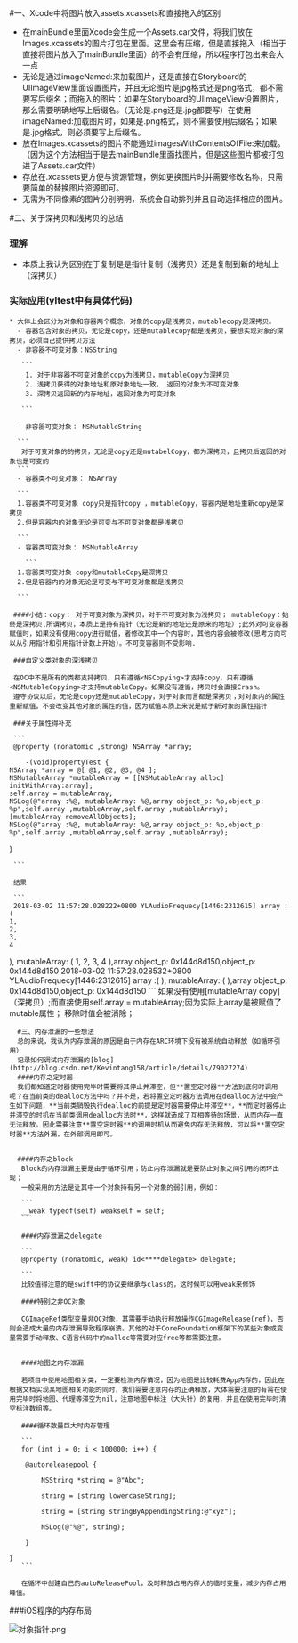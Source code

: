 #一、Xcode中将图片放入assets.xcassets和直接拖入的区别

 * 在mainBundle里面Xcode会生成一个Assets.car文件，将我们放在Images.xcassets的图片打包在里面。这里会有压缩，但是直接拖入（相当于直接将图片放入了mainBundle里面）的不会有压缩，所以程序打包出来会大一点
 * 无论是通过imageNamed:来加载图片，还是直接在Storyboard的UIImageView里面设置图片，并且无论图片是jpg格式还是png格式，都不需要写后缀名；而拖入的图片：如果在Storyboard的UIImageView设置图片，那么需要明确地写上后缀名。（无论是.png还是.jpg都要写）在使用imageNamed:加载图片时，如果是.png格式，则不需要使用后缀名；如果是.jpg格式，则必须要写上后缀名。
 * 放在Images.xcassets的图片不能通过imagesWithContentsOfFile:来加载。（因为这个方法相当于是去mainBundle里面找图片，但是这些图片都被打包进了Assets.car文件）
 * 存放在.xcassets更方便与资源管理，例如更换图片时并需要修改名称，只需要简单的替换图片资源即可。
 * 无需为不同像素的图片分别明明，系统会自动排列并且自动选择相应的图片。

 #二、关于深拷贝和浅拷贝的总结
 
  ### 理解
   * 本质上我认为区别在于复制是是指针复制（浅拷贝）还是复制到新的地址上（深拷贝）

  ### 实际应用(yltest中有具体代码)
  
  	* 大体上会区分为对象和容器两个概念，对象的copy是浅拷贝，mutablecopy是深拷贝。
  	  - 容器包含对象的拷贝，无论是copy，还是mutablecopy都是浅拷贝，要想实现对象的深拷贝，必须自己提供拷贝方法
  	  - 非容器不可变对象：NSString
  	  
  	   ```
  	    1. 对于非容器不可变对象的copy为浅拷贝，mutableCopy为深拷贝
  	    2. 浅拷贝获得的对象地址和原对象地址一致， 返回的对象为不可变对象
        3. 深拷贝返回新的内存地址，返回对象为可变对象
        
  	   ```
  	   
  	  - 非容器可变对象： NSMutableString
  	  
  	  ```
  	   对于可变对象的的拷贝，无论是copy还是mutabelCopy，都为深拷贝，且拷贝后返回的对象也是可变的
  	  ```
  	  - 容器类不可变对象： NSArray

  	  ```
  	  1.容器类不可变对象 copy只是指针copy ，mutableCopy，容器内是地址重新copy是深拷贝
  	  2.但是容器内的对象无论是可变与不可变对象都是浅拷贝
  	     
  	  ```
  	  - 容器类可变对象： NSMutableArray

		```
  	  1.容器类可变对象 copy和mutableCopy是深拷贝
  	  2.但是容器内的对象无论是可变与不可变对象都是浅拷贝
  	     
  	  ```
  	  
  	 ####小结：copy： 对于可变对象为深拷贝，对于不可变对象为浅拷贝； mutableCopy：始终是深拷贝,所谓拷贝，本质上是持有指针（无论是新的地址还是原来的地址）;此外对可变容器赋值时，如果没有使用copy进行赋值，者修改其中一个内容时，其他内容会被修改(思考方向可以从引用指针和引用指针计数上开始)。不可变容器则不受影响.
  	 
  	 ###自定义类对象的深浅拷贝
  	 
  	 在OC中不是所有的类都支持拷贝，只有遵循<NSCopying>才支持copy，只有遵循<NSMutableCopying>才支持mutableCopy。如果没有遵循，拷贝时会直接Crash。
  	 遵守协议以后，无论是copy还是mutableCopy，对于对象而言都是深拷贝；对对象内的属性重新赋值，不会改变其他对象的属性的值，因为赋值本质上来说是赋予新对象的属性指针
  	 
  	 ###关于属性得补充
  	 
  	 ```
     @property (nonatomic ,strong) NSArray *array;
     
		-(void)propertyTest {
    NSArray *array = @[ @1, @2, @3, @4 ];
    NSMutableArray *mutableArray = [[NSMutableArray alloc] initWithArray:array];
    self.array = mutableArray;
    NSLog(@"array :%@, mutableArray: %@,array object_p: %p,object_p: %p",self.array ,mutableArray,self.array ,mutableArray);
    [mutableArray removeAllObjects];
    NSLog(@"array :%@, mutableArray: %@,array object_p: %p,object_p: %p",self.array ,mutableArray,self.array ,mutableArray);
}


  	 ```
  	 
  	 结果
  	 
  	 ```
  	 2018-03-02 11:57:28.028222+0800 YLAudioFrequecy[1446:2312615] array :(
    1,
    2,
    3,
    4
), mutableArray: (
    1,
    2,
    3,
    4
),array object_p: 0x144d8d150,object_p: 0x144d8d150
2018-03-02 11:57:28.028532+0800 YLAudioFrequecy[1446:2312615] array :(
), mutableArray: (
),array object_p: 0x144d8d150,object_p: 0x144d8d150
  	 ```
  	 如果没有使用[mutableArray copy]（深拷贝）;而直接使用self.array = mutableArray;因为实际上array是被赋值了mutable属性；
  	 移除时值会被消除；
  	  
  	  #三、内存泄漏的一些想法
  	  总的来说，我认为内存泄漏的原因是由于内存在ARC环境下没有被系统自动释放（如循环引用）
  	  记录如何调试内存泄漏的[blog](http://blog.csdn.net/Kevintang158/article/details/79027274)
  	  ####内存之定时器
  	  我们都知道定时器使用完毕时需要将其停止并滞空，但**置空定时器**方法到底何时调用呢？在当前类的dealloc方法中吗？并不是，若将置空定时器方法调用在dealloc方法中会产生如下问题，**当前类销毁执行dealloc的前提是定时器需要停止并滞空**，**而定时器停止并滞空的时机在当前类调用dealloc方法时**，这样就造成了互相等待的场景，从而内存一直无法释放。因此需要注意**置空定时器**的调用时机从而避免内存无法释放，可以将**置空定时器**方法外漏，在外部调用即可。
  	  
  	  
  	  ####内存之block
  	   Block的内存泄漏主要是由于循环引用；防止内存泄漏就是要防止对象之间引用的闭环出现；
  	   一般采用的方法是让其中一个对象持有另一个对象的弱引用，例如：
  	   
  	   ```
  	   __weak typeof(self) weakself = self; 
  	   ```
  	   
  	   ####内存泄漏之delegate
  	   
  	   ```
  	   @property (nonatomic, weak) id<****delegate> delegate;
  	   
  	   ```
  	   比较值得注意的是swift中的协议要继承与class的，这时候可以用weak来修饰
  	   
  	   ####特别之非OC对象
  	   
  	   CGImageRef类型变量非OC对象，其需要手动执行释放操作CGImageRelease(ref)，否则会造成大量的内存泄漏导致程序崩溃。其他的对于CoreFoundation框架下的某些对象或变量需要手动释放、C语言代码中的malloc等需要对应free等都需要注意。
  	   
  	   
  	   ####地图之内存泄漏
  	   
  	   若项目中使用地图相关类，一定要检测内存情况，因为地图是比较耗费App内存的，因此在根据文档实现某地图相关功能的同时，我们需要注意内存的正确释放，大体需要注意的有需在使用完毕时将地图、代理等滞空为nil，注意地图中标注（大头针）的复用，并且在使用完毕时清空标注数组等。
  	   
  	   ####循环数量巨大时内存管理
  	   
  	   ```
  	   for (int i = 0; i < 100000; i++) {

        @autoreleasepool {

            NSString *string = @"Abc";

            string = [string lowercaseString];

            string = [string stringByAppendingString:@"xyz"];

            NSLog(@"%@", string);

        }

    }
  	   ```
  	   
  	   在循环中创建自己的autoReleasePool，及时释放占用内存大的临时变量，减少内存占用峰值。
  	  
  	  
  	  
  	  
  	  
  	  
  	  
  ###iOS程序的内存布局


![对象指针.png](/Users/wangliugen/Desktop/SelfProject/OC-Swift_summary/图片资源/内存布局.png)	  
  	  
  	  
  	  
  	  